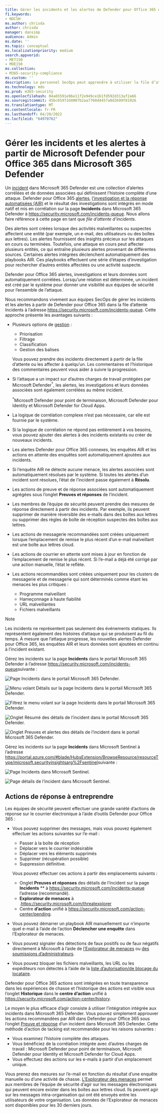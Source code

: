 ```yaml
---
title: Gérer les incidents et les alertes de Defender pour Office 365 dans Microsoft 365 Defender
f1.keywords:
- NOCSH
ms.author: chrisda
author: chrisda
manager: dansimp
audience: Admin
ms.date: ''
ms.topic: conceptual
ms.localizationpriority: medium
search.appverid:
- MET150
- MOE150
ms.collection:
- M365-security-compliance
ms.custom: ''
description: Le personnel SecOps peut apprendre à utiliser la file d’attente Incidents dans Microsoft 365 Defender pour gérer les incidents dans Microsoft Defender pour Office 365.
ms.technology: mdo
ms.prod: m365-security
ms.openlocfilehash: 04a65591e96e11f2e949ce161fd592d313af2a66
ms.sourcegitcommit: 45bc65972d4007b2aa7760d4457a0d2699f81926
ms.translationtype: MT
ms.contentlocale: fr-FR
ms.lasthandoff: 04/20/2022
ms.locfileid: "64970762"
---
```

# <a name="manage-incidents-and-alerts-from-microsoft-defender-for-office-365-in-microsoft-365-defender"></a>Gérer les incidents et les alertes à partir de Microsoft Defender pour Office 365 dans Microsoft 365 Defender

Un [incident](/microsoft-365/security/defender/incidents-overview) dans Microsoft 365 Defender est une collection d’alertes corrélées et de données associées qui définissent l’histoire complète d’une attaque. Defender pour Office 365 [alertes](/microsoft-365/compliance/alert-policies#default-alert-policies), [l’investigation et la réponse automatisées (AIR)](office-365-air.md#the-overall-flow-of-air) et le résultat des investigations sont intégrés en mode natif et mis en corrélation sur la page **Incidents** dans Microsoft 365 Defender à <https://security.microsoft.com/incidents-queue>. Nous allons faire référence à cette page en tant que _file d’attente d’incidents_.

Des alertes sont créées lorsque des activités malveillantes ou suspectes affectent une entité (par exemple, un e-mail, des utilisateurs ou des boîtes aux lettres). Les alertes fournissent des insights précieux sur les attaques en cours ou terminées. Toutefois, une attaque en cours peut affecter plusieurs entités, ce qui entraîne plusieurs alertes provenant de différentes sources. Certaines alertes intégrées déclenchent automatiquement des playbooks AIR. Ces playbooks effectuent une série d’étapes d’investigation pour rechercher d’autres entités affectées ou une activité suspecte.

Defender pour Office 365 alertes, investigations et leurs données sont automatiquement corrélées. Lorsqu’une relation est déterminée, un incident est créé par le système pour donner une visibilité aux équipes de sécurité pour l’ensemble de l’attaque.

Nous recommandons vivement aux équipes SecOps de gérer les incidents et les alertes à partir de Defender pour Office 365 dans la file d’attente Incidents à l’adresse <https://security.microsoft.com/incidents-queue>. Cette approche présente les avantages suivants :

- Plusieurs options de [gestion](/microsoft-365/security/defender/manage-incidents) :
  - Priorisation
  - Filtrage
  - Classification
  - Gestion des balises

  Vous pouvez prendre des incidents directement à partir de la file d’attente ou les affecter à quelqu’un. Les commentaires et l’historique des commentaires peuvent vous aider à suivre la progression.

- Si l’attaque a un impact sur d’autres charges de travail protégées par Microsoft Defender<sup>\*</sup>, les alertes, les investigations et leurs données associées sont également corrélées au même incident.

  <sup>\*</sup>Microsoft Defender pour point de terminaison, Microsoft Defender pour Identity et Microsoft Defender for Cloud Apps.

- La logique de corrélation complexe n’est pas nécessaire, car elle est fournie par le système.

- Si la logique de corrélation ne répond pas entièrement à vos besoins, vous pouvez ajouter des alertes à des incidents existants ou créer de nouveaux incidents.

- Les alertes Defender pour Office 365 connexes, les enquêtes AIR et les actions en attente des enquêtes sont automatiquement ajoutées aux incidents.

- Si l’enquête AIR ne détecte aucune menace, les alertes associées sont automatiquement résolues par le système. Si toutes les alertes d’un incident sont résolues, l’état de l’incident passe également à **Résolu**.

- Les actions de preuve et de réponse associées sont automatiquement agrégées sous l’onglet **Preuves et réponses** de l’incident.

- Les membres de l’équipe de sécurité peuvent prendre des mesures de réponse directement à partir des incidents. Par exemple, ils peuvent supprimer de manière réversible des e-mails dans des boîtes aux lettres ou supprimer des règles de boîte de réception suspectes des boîtes aux lettres.

- Les actions de messagerie recommandées sont créées uniquement lorsque l’emplacement de remise le plus récent d’un e-mail malveillant est une boîte aux lettres cloud.

- Les actions de courrier en attente sont mises à jour en fonction de l’emplacement de remise le plus récent. Si l’e-mail a déjà été corrigé par une action manuelle, l’état le reflète.

- Les actions recommandées sont créées uniquement pour les clusters de messagerie et de messagerie qui sont déterminés comme étant les menaces les plus critiques :
  - Programme malveillant
  - Hameçonnage à haute fiabilité
  - URL malveillantes
  - Fichiers malveillants

> [!NOTE]
> Les incidents ne représentent pas seulement des événements statiques. Ils représentent également des histoires d’attaque qui se produisent au fil du temps. À mesure que l’attaque progresse, les nouvelles alertes Defender pour Office 365, les enquêtes AIR et leurs données sont ajoutées en continu à l’incident existant.

Gérez les incidents sur la page **Incidents** dans le portail Microsoft 365 Defender à l’adresse <https://security.microsoft.com/incidents-queue>suivante :

![Page Incidents dans le portail Microsoft 365 Defender.](../../media/mdo-sec-ops-incidents.png)

![Menu volant Détails sur la page Incidents dans le portail Microsoft 365 Defender.](../../media/mdo-sec-ops-incident-details.png)

![Filtrez le menu volant sur la page Incidents dans le portail Microsoft 365 Defender.](../../media/mdo-sec-ops-incident-filters.png)

![Onglet Résumé des détails de l’incident dans le portail Microsoft 365 Defender.](../../media/mdo-sec-ops-incident-summary-tab.png)

![Onglet Preuves et alertes des détails de l’incident dans le portail Microsoft 365 Defender.](../../media/mdo-sec-ops-incident-evidence-and-response-tab.png)

Gérez les incidents sur la page **Incidents** dans Microsoft Sentinel à l’adresse <https://portal.azure.com/#blade/HubsExtension/BrowseResource/resourceType/microsoft.securityinsightsarg%2Fsentinel>suivante :

![Page Incidents dans Microsoft Sentinel.](../../media/mdo-sec-ops-microsoft-sentinel-incidents.png)

![Page détails de l’incident dans Microsoft Sentinel.](../../media/mdo-sec-ops-microsoft-sentinel-incident-details.png)

## <a name="response-actions-to-take"></a>Actions de réponse à entreprendre

Les équipes de sécurité peuvent effectuer une grande variété d’actions de réponse sur le courrier électronique à l’aide d’outils Defender pour Office 365 :

- Vous pouvez supprimer des messages, mais vous pouvez également effectuer les actions suivantes sur l’e-mail :
  - Passer à la boîte de réception
  - Déplacer vers le courrier indésirable
  - Déplacer vers les éléments supprimés
  - Supprimer (récupération possible)
  - Suppression définitive.

  Vous pouvez effectuer ces actions à partir des emplacements suivants :

  - Onglet **Preuves et réponses** des détails de l’incident sur la page **Incidents** ** à <https://security.microsoft.com/incidents-queue> l’adresse (recommandé).
  - **Explorateur de menaces** à .<https://security.microsoft.com/threatexplorer>
  - Centre **d’action** unifié à  <https://security.microsoft.com/action-center/pending>.

- Vous pouvez démarrer un playbook AIR manuellement sur n’importe quel e-mail à l’aide de l’action **Déclencher une enquête** dans l’Explorateur de menaces.

- Vous pouvez signaler des détections de faux positifs ou de faux négatifs directement à Microsoft à l’aide de [l’Explorateur de menaces](threat-explorer.md) ou [des soumissions d’administrateurs](admin-submission.md).

- Vous pouvez bloquer les fichiers malveillants, les URL ou les expéditeurs non détectés à l’aide de la [liste d’autorisation/de blocage du locataire](tenant-allow-block-list.md).

Defender pour Office 365 actions sont intégrées en toute transparence dans les expériences de chasse et l’historique des actions est visible sous l’onglet **Historique** dans le **centre d’action** unifié à <https://security.microsoft.com/action-center/history>.

Le moyen le plus efficace d’agir consiste à utiliser l’intégration intégrée aux incidents dans Microsoft 365 Defender. Vous pouvez simplement approuver les actions recommandées par AIR dans Defender pour Office 365 sous l’onglet [Preuve et réponse](/microsoft-365/security/defender/investigate-incidents#evidence-and-response) d’un incident dans Microsoft 365 Defender. Cette méthode d’action de tacking est recommandée pour les raisons suivantes :

- Vous examinez l’histoire complète des attaques.
- Vous bénéficiez de la corrélation intégrée avec d’autres charges de travail : Microsoft Defender pour point de terminaison, Microsoft Defender pour Identity et Microsoft Defender for Cloud Apps.
- Vous effectuez des actions sur les e-mails à partir d’un emplacement unique.

Vous prenez des mesures sur l’e-mail en fonction du résultat d’une enquête manuelle ou d’une activité de chasse. [L’Explorateur des menaces](threat-explorer.md) permet aux membres de l’équipe de sécurité d’agir sur les messages électroniques qui peuvent encore exister dans les boîtes aux lettres cloud. Ils peuvent agir sur les messages intra-organisation qui ont été envoyés entre les utilisateurs de votre organisation. Les données de l’Explorateur de menaces sont disponibles pour les 30 derniers jours.
